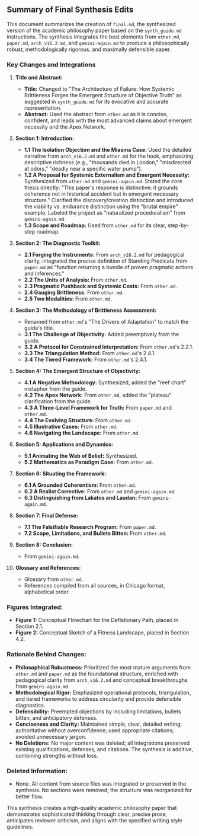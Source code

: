 ## Summary of Final Synthesis Edits

This document summarizes the creation of `final.md`, the synthesized version of the academic philosophy paper based on the `synth_guide.md` instructions. The synthesis integrates the best elements from `other.md`, `paper.md`, `arch_v16.2.md`, and `gemini-again.md` to produce a philosophically robust, methodologically rigorous, and maximally defensible paper.

### Key Changes and Integrations

1. **Title and Abstract:**
   - **Title:** Changed to "The Architecture of Failure: How Systemic Brittleness Forges the Emergent Structure of Objective Truth" as suggested in `synth_guide.md` for its evocative and accurate representation.
   - **Abstract:** Used the abstract from `other.md` as it is concise, confident, and leads with the most advanced claims about emergent necessity and the Apex Network.

2. **Section 1: Introduction:**
   - **1.1 The Isolation Objection and the Miasma Case:** Used the detailed narrative from `arch_v16.2.md` and `other.md` for the hook, emphasizing descriptive richness (e.g., "thousands died in London," "misdirected at odors," "deadly near a specific water pump").
   - **1.2 A Proposal for Systemic Externalism and Emergent Necessity:** Synthesized from `other.md` and `gemini-again.md`. Stated the core thesis directly: "This paper's response is distinctive: it grounds coherence not in historical accident but in emergent necessary structure." Clarified the discovery/creation distinction and introduced the viability vs. endurance distinction using the "brutal empire" example. Labeled the project as "naturalized proceduralism" from `gemini-again.md`.
   - **1.3 Scope and Roadmap:** Used from `other.md` for its clear, step-by-step roadmap.

3. **Section 2: The Diagnostic Toolkit:**
   - **2.1 Forging the Instruments:** From `arch_v16.2.md` for pedagogical clarity, integrated the precise definition of Standing Predicate from `paper.md` as "function returning a bundle of proven pragmatic actions and inferences."
   - **2.2 The Units of Analysis:** From `other.md`.
   - **2.3 Pragmatic Pushback and Systemic Costs:** From `other.md`.
   - **2.4 Gauging Brittleness:** From `other.md`.
   - **2.5 Two Modalities:** From `other.md`.

4. **Section 3: The Methodology of Brittleness Assessment:**
   - Renamed from `other.md`'s "The Drivers of Adaptation" to match the guide's title.
   - **3.1 The Challenge of Objectivity:** Added preemptively from the guide.
   - **3.2 A Protocol for Constrained Interpretation:** From `other.md`'s 2.2.1.
   - **3.3 The Triangulation Method:** From `other.md`'s 2.4.1.
   - **3.4 The Tiered Framework:** From `other.md`'s 2.4.1.

5. **Section 4: The Emergent Structure of Objectivity:**
   - **4.1 A Negative Methodology:** Synthesized, added the "reef chart" metaphor from the guide.
   - **4.2 The Apex Network:** From `other.md`, added the "plateau" clarification from the guide.
   - **4.3 A Three-Level Framework for Truth:** From `paper.md` and `other.md`.
   - **4.4 The Evolving Structure:** From `other.md`.
   - **4.5 Illustrative Cases:** From `other.md`.
   - **4.6 Navigating the Landscape:** From `other.md`.

6. **Section 5: Applications and Dynamics:**
   - **5.1 Animating the Web of Belief:** Synthesized.
   - **5.2 Mathematics as Paradigm Case:** From `other.md`.

7. **Section 6: Situating the Framework:**
   - **6.1 A Grounded Coherentism:** From `other.md`.
   - **6.2 A Realist Corrective:** From `other.md` and `gemini-again.md`.
   - **6.3 Distinguishing from Lakatos and Laudan:** From `gemini-again.md`.

8. **Section 7: Final Defense:**
   - **7.1 The Falsifiable Research Program:** From `paper.md`.
   - **7.2 Scope, Limitations, and Bullets Bitten:** From `other.md`.

9. **Section 8: Conclusion:**
   - From `gemini-again.md`.

10. **Glossary and References:**
    - Glossary from `other.md`.
    - References compiled from all sources, in Chicago format, alphabetical order.

### Figures Integrated:
- **Figure 1:** Conceptual Flowchart for the Deflationary Path, placed in Section 2.1.
- **Figure 2:** Conceptual Sketch of a Fitness Landscape, placed in Section 4.2.

### Rationale Behind Changes:
- **Philosophical Robustness:** Prioritized the most mature arguments from `other.md` and `paper.md` as the foundational structure, enriched with pedagogical clarity from `arch_v16.2.md` and conceptual breakthroughs from `gemini-again.md`.
- **Methodological Rigor:** Emphasized operational protocols, triangulation, and tiered frameworks to address circularity and provide defensible diagnostics.
- **Defensibility:** Preempted objections by including limitations, bullets bitten, and anticipatory defenses.
- **Conciseness and Clarity:** Maintained simple, clear, detailed writing; authoritative without overconfidence; used appropriate citations; avoided unnecessary jargon.
- **No Deletions:** No major content was deleted; all integrations preserved existing qualifications, defenses, and citations. The synthesis is additive, combining strengths without loss.

### Deleted Information:
- None. All content from source files was integrated or preserved in the synthesis. No sections were removed; the structure was reorganized for better flow.

This synthesis creates a high-quality academic philosophy paper that demonstrates sophisticated thinking through clear, precise prose, anticipates reviewer criticism, and aligns with the specified writing style guidelines.
